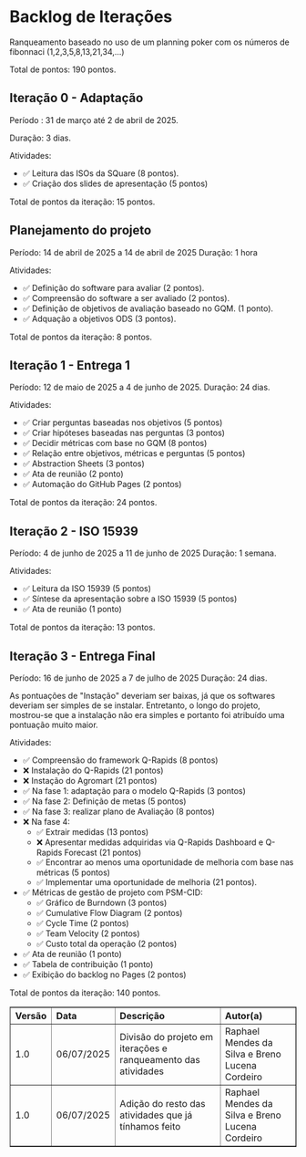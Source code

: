 # Backlog de Iterações

Ranqueamento baseado no uso de um planning poker com os números de fibonnaci (1,2,3,5,8,13,21,34,...)

Total de pontos: 190 pontos.

## Iteração 0 - Adaptação
Período : 31 de março até 2 de abril de 2025.

Duração: 3 dias.

Atividades:

- ✅ Leitura das ISOs da SQuare (8 pontos).
- ✅ Criação dos slides de apresentação (5 pontos)

Total de pontos da iteração: 15 pontos.

## Planejamento do projeto
Período: 14 de abril de 2025 a 14 de abril de 2025
Duração: 1 hora

Atividades:

- ✅ Definição do software para avaliar (2 pontos).
- ✅ Compreensão do software a ser avaliado (2 pontos).
- ✅ Definição de objetivos de avaliação baseado no GQM. (1 ponto).
- ✅ Adquação a objetivos ODS (3 pontos).

Total de pontos da iteração: 8 pontos.

## Iteração 1 - Entrega 1
Período: 12 de maio de 2025 a 4 de junho de 2025.
Duração: 24 dias.

Atividades:

- ✅ Criar perguntas baseadas nos objetivos (5 pontos)
- ✅ Criar hipóteses baseadas nas perguntas (3 pontos)
- ✅ Decidir métricas com base no GQM (8 pontos)
- ✅ Relação entre objetivos, métricas e perguntas (5 pontos)
- ✅ Abstraction Sheets (3 pontos)
- ✅ Ata de reunião (2 ponto)
- ✅ Automação do GitHub Pages (2 pontos)

Total de pontos da iteração: 24 pontos.

## Iteração 2 - ISO 15939
Período: 4 de junho de 2025 a 11 de junho de 2025
Duração: 1 semana.

Atividades:

- ✅ Leitura da ISO 15939 (5 pontos)
- ✅ Síntese da apresentação sobre a ISO 15939 (5 pontos)
- ✅ Ata de reunião (1 ponto)

Total de pontos da iteração: 13 pontos.

## Iteração 3 - Entrega Final
Período: 16 de junho de 2025 a 7 de julho de 2025
Duração: 24 dias.

As pontuações de "Instação" deveriam ser baixas, já que os softwares deveriam ser simples de se instalar. Entretanto, o longo do projeto, mostrou-se que a instalação não era simples e portanto foi atribuído uma pontuação muito maior.

Atividades:

- ✅ Compreensão do framework Q-Rapids (8 pontos)
- ❌ Instalação do Q-Rapids (21 pontos)
- ❌ Instação do Agromart (21 pontos)
- ✅ Na fase 1: adaptação para o modelo Q-Rapids (3 pontos)
- ✅ Na fase 2: Definição de metas (5 pontos)
- ✅ Na fase 3: realizar plano de Avaliação (8 pontos)
- ❌ Na fase 4:
    - ✅ Extrair medidas (13 pontos)
    - ❌ Apresentar medidas adquiridas via Q-Rapids Dashboard e Q-Rapids Forecast (21 pontos)
    - ✅ Encontrar ao menos uma oportunidade de melhoria com base nas métricas (5 pontos)
    - ✅ Implementar uma oportunidade de melhoria (21 pontos).
- ✅ Métricas de gestão de projeto com PSM-CID:
    - ✅ Gráfico de Burndown (3 pontos)
    - ✅ Cumulative Flow Diagram (2 pontos)
    - ✅ Cycle Time (2 pontos)
    - ✅ Team Velocity (2 pontos)
    - ✅ Custo total da operação (2 pontos)
- ✅ Ata de reunião (1 ponto)
- ✅ Tabela de contribuição (1 ponto)
- ✅ Exibição do backlog no Pages (2 pontos)

Total de pontos da iteração: 140 pontos.


<table border="1" style="width:100%; border-collapse: collapse; text-align: left;">
  <thead>
    <tr>
      <th>Versão</th>
      <th>Data</th>
      <th>Descrição</th>
      <th>Autor(a)</th>
    </tr>
  </thead>
  <tbody>
    <tr>
      <td>1.0</td>
      <td>06/07/2025</td>
      <td>Divisão do projeto em iterações e ranqueamento das atividades</td>
      <td>Raphael Mendes da Silva e Breno Lucena Cordeiro</td>
    </tr>
    <tr>
      <td>1.0</td>
      <td>06/07/2025</td>
      <td>Adição do resto das atividades que já tínhamos feito</td>
      <td>Raphael Mendes da Silva e Breno Lucena Cordeiro</td>
    </tr>
  </tbody>
</table>
